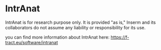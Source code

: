 # IntrAnat

IntrAnat is for research purpose only.
It is provided "as is," Inserm and its collaborators do not assume any liability or responsibility for its use.

you can find more information about IntrAnat here:
https://f-tract.eu/software/intranat
